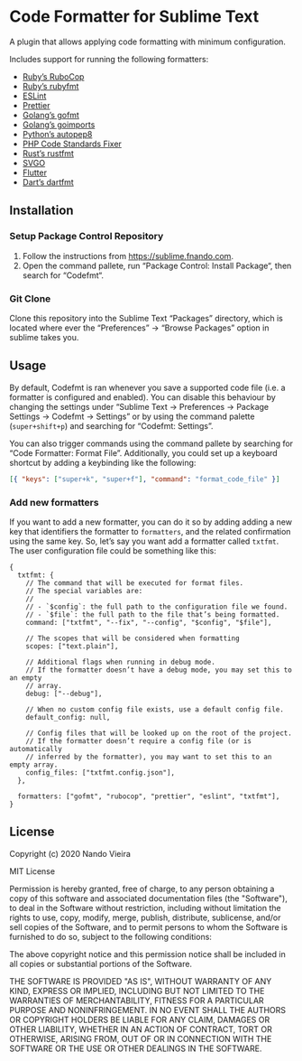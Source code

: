 # Code Formatter for Sublime Text

A plugin that allows applying code formatting with minimum configuration.

Includes support for running the following formatters:

- [Ruby’s RuboCop](https://rubocop.org)
- [Ruby’s rubyfmt](https://github.com/penelopezone/rubyfmt)
- [ESLint](https://eslint.org)
- [Prettier](https://prettier.io)
- [Golang’s gofmt](https://pkg.go.dev/cmd/gofmt)
- [Golang’s goimports](https://pkg.go.dev/golang.org/x/tools/cmd/goimports)
- [Python’s autopep8](https://pypi.org/project/autopep8/)
- [PHP Code Standards Fixer](https://github.com/FriendsOfPHP/PHP-CS-Fixer)
- [Rust’s rustfmt](https://github.com/rust-lang/rustfmt)
- [SVGO](https://github.com/svg/svgo)
- [Flutter](https://flutter.dev/)
- [Dart’s dartfmt](https://dart.dev/tools/dartfmt)

## Installation

### Setup Package Control Repository

1. Follow the instructions from https://sublime.fnando.com.
2. Open the command pallete, run “Package Control: Install Package“, then search
   for “Codefmt“.

### Git Clone

Clone this repository into the Sublime Text “Packages” directory, which is
located where ever the “Preferences” -> “Browse Packages” option in sublime
takes you.

## Usage

By default, Codefmt is ran whenever you save a supported code file (i.e. a
formatter is configured and enabled). You can disable this behaviour by changing
the settings under “Sublime Text -> Preferences -> Package Settings -> Codefmt
-> Settings” or by using the command palette (`super+shift+p`) and searching for
“Codefmt: Settings”.

You can also trigger commands using the command pallete by searching for “Code
Formatter: Format File”. Additionally, you could set up a keyboard shortcut by
adding a keybinding like the following:

```json
[{ "keys": ["super+k", "super+f"], "command": "format_code_file" }]
```

### Add new formatters

If you want to add a new formatter, you can do it so by adding adding a new key
that identifiers the formatter to `formatters`, and the related confirmation
using the same key. So, let’s say you want add a formatter called `txtfmt`. The
user configuration file could be something like this:

```json5
{
  txtfmt: {
    // The command that will be executed for format files.
    // The special variables are:
    //
    // - `$config`: the full path to the configuration file we found.
    // - `$file`: the full path to the file that’s being formatted.
    command: ["txtfmt", "--fix", "--config", "$config", "$file"],

    // The scopes that will be considered when formatting
    scopes: ["text.plain"],

    // Additional flags when running in debug mode.
    // If the formatter doesn’t have a debug mode, you may set this to an empty
    // array.
    debug: ["--debug"],

    // When no custom config file exists, use a default config file.
    default_config: null,

    // Config files that will be looked up on the root of the project.
    // If the formatter doesn’t require a config file (or is automatically
    // inferred by the formatter), you may want to set this to an empty array.
    config_files: ["txtfmt.config.json"],
  },

  formatters: ["gofmt", "rubocop", "prettier", "eslint", "txtfmt"],
}
```

## License

Copyright (c) 2020 Nando Vieira

MIT License

Permission is hereby granted, free of charge, to any person obtaining a copy of
this software and associated documentation files (the "Software"), to deal in
the Software without restriction, including without limitation the rights to
use, copy, modify, merge, publish, distribute, sublicense, and/or sell copies of
the Software, and to permit persons to whom the Software is furnished to do so,
subject to the following conditions:

The above copyright notice and this permission notice shall be included in all
copies or substantial portions of the Software.

THE SOFTWARE IS PROVIDED "AS IS", WITHOUT WARRANTY OF ANY KIND, EXPRESS OR
IMPLIED, INCLUDING BUT NOT LIMITED TO THE WARRANTIES OF MERCHANTABILITY, FITNESS
FOR A PARTICULAR PURPOSE AND NONINFRINGEMENT. IN NO EVENT SHALL THE AUTHORS OR
COPYRIGHT HOLDERS BE LIABLE FOR ANY CLAIM, DAMAGES OR OTHER LIABILITY, WHETHER
IN AN ACTION OF CONTRACT, TORT OR OTHERWISE, ARISING FROM, OUT OF OR IN
CONNECTION WITH THE SOFTWARE OR THE USE OR OTHER DEALINGS IN THE SOFTWARE.
